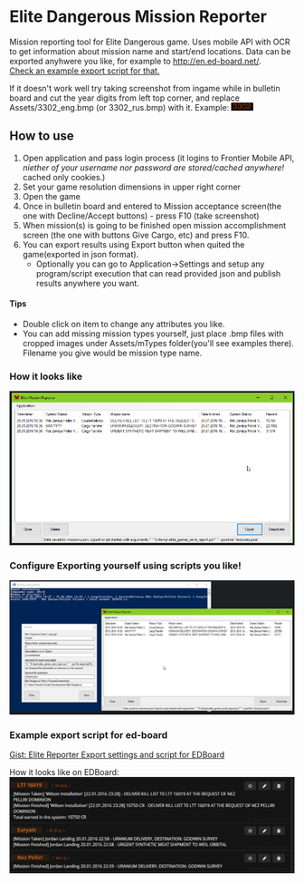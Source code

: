 # Elite Dangerous Mission Reporter

Mission reporting tool for Elite Dangerous game.
Uses mobile API with OCR to get information about mission name and start/end locations.
Data can be exported anyhwere you like, for example to http://en.ed-board.net/.  
[Check an example export script for that.](https://gist.github.com/jarig/376368fc5093f841a612)


If it doesn't work well try taking screenshot from ingame while in bulletin board and cut the year digits from left top corner, 
and replace Assets/3302_eng.bmp (or 3302_rus.bmp) with it.
Example: ![Alt text](/EliteReporter/Assets/3302_eng.bmp "3302")

## How to use

1. Open application and pass login process (it logins to Frontier Mobile API, *niether of your username nor password are stored/cached anywhere!* cached only cookies.)
2. Set your game resolution dimensions in upper right corner
3. Open the game
4. Once in bulletin board and entered to Mission acceptance screen(the one with Decline/Accept buttons) - press F10 (take screenshot)
5. When mission(s) is going to be finished open mission accomplishment screen (the one with buttons Give Cargo, etc) and press F10.
6. You can export results using Export button when quited the game(exported in json format).
   * Optionally you can go to Application->Settings and setup any program/script execution that can read provided json and publish results anywhere you want.

#### Tips
* Double click on item to change any attributes you like.
* You can add missing mission types yourself, just place .bmp files with cropped images under Assets/mTypes folder(you'll see examples there). Filename you give would be mission type name.


### How it looks like

![Alt text](/EliteReporter/Resources/AppPreview.png "Elite Reporter")


### Configure Exporting yourself using scripts you like!

![Alt text](/EliteReporter/Resources/ExportPreview.png "Export")


### <a name="edBoardExportExample"></a>Example export script for ed-board

[Gist: Elite Reporter Export settings and script for EDBoard](https://gist.github.com/jarig/376368fc5093f841a612)

How it looks like on EDBoard:
![Alt text](/EliteReporter/Resources/EdboardExample.png "EDBoard Log")
